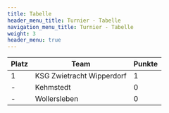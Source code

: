 ```yaml
---
title: Tabelle
header_menu_title: Turnier - Tabelle
navigation_menu_title: Turnier - Tabelle
weight: 3
header_menu: true
---
```


| Platz | Team  | Punkte |
|---|---                        |---|
| 1 | KSG Zwietracht Wipperdorf | 1 |
| - | Kehmstedt                 | 0 |
| - | Wollersleben              | 0 |